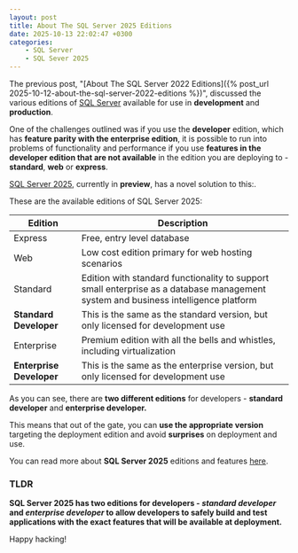 ```yaml
---
layout: post
title: About The SQL Server 2025 Editions
date: 2025-10-13 22:02:47 +0300
categories:
    - SQL Server
    - SQL Sever 2025
---
```


The previous post, "[About The SQL Server 2022 Editions]({% post_url 2025-10-12-about-the-sql-server-2022-editions %})", discussed the various editions of [SQL Server](https://www.microsoft.com/en-us/sql-server) available for use in **development** and **production**.

One of the challenges outlined was if you use the **developer** edition, which has **feature parity with the enterprise edition**, it is possible to run into problems of functionality and performance if you use **features in the developer edition that are not available** in the edition you are deploying to - **standard**, **web** or **express**.

[SQL Server 2025](https://www.microsoft.com/en-us/evalcenter/evaluate-sql-server-2025), currently in **preview**, has a novel solution to this:.

These are the available editions of SQL Server 2025:

| Edition                  | Description                                                  |
| ------------------------ | ------------------------------------------------------------ |
| Express                  | Free, entry level database                                   |
| Web                      | Low cost edition primary for web hosting scenarios           |
| Standard                 | Edition with standard functionality to support small enterprise as a database management system and business intelligence platform |
| **Standard Developer**   | This is the same as the standard version, but only licensed for development use |
| Enterprise               | Premium edition with all the bells and whistles, including virtualization |
| **Enterprise Developer** | This is the same as the enterprise version, but only licensed for development use |

As you can see, there are **two different editions** for developers - **standard developer** and **enterprise developer.**

This means that out of the gate, you can **use the appropriate version** targeting the deployment edition and avoid **surprises** on deployment and use.

You can read more about **SQL Server 2025** editions and features [here](https://learn.microsoft.com/en-us/sql/linux/sql-server-linux-editions-and-components-2025?view=sql-server-ver17).

### TLDR

**SQL Server 2025 has two editions for developers - *standard developer* and *enterprise developer* to allow developers to safely build and test applications with the exact features that will be available at deployment.**

Happy hacking!
